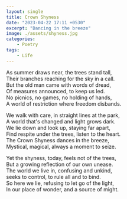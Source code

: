 ```yaml
---
layout: single
title: Crown Shyness
date: "2023-04-22 17:11 +0530"
excerpt: "Dancing in the breeze"
image: ./assets/shyness.jpg
categories:
    - Poetry
tags:
    - Life
---
```


As summer draws near, the trees stand tall,  
Their branches reaching for the sky in a call.  
But the old man came with words of dread,  
Of measures announced, to keep us led.  
No picnics, no games, no holding of hands,  
A world of restriction where freedom disbands.

We walk with care, in straight lines at the park,  
A world that's changed and light grows dark.  
We lie down and look up, staying far apart,  
Find respite under the trees, listen to the heart.  
The Crown Shyness dances in the breeze,  
Mystical, magical, always a moment to seize.

Yet the shyness, today, feels not of the trees,  
But a growing reflection of our own unease.  
The world we live in, confusing and unkind,  
seeks to control, to rule all and to bind.  
So here we lie, refusing to let go of the light,  
In our place of wonder, and a source of might.
